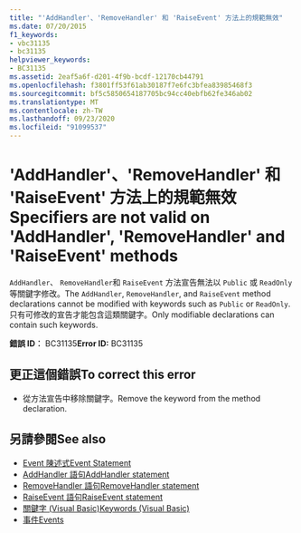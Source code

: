 ```yaml
---
title: "'AddHandler'、'RemoveHandler' 和 'RaiseEvent' 方法上的規範無效"
ms.date: 07/20/2015
f1_keywords:
- vbc31135
- bc31135
helpviewer_keywords:
- BC31135
ms.assetid: 2eaf5a6f-d201-4f9b-bcdf-12170cb44791
ms.openlocfilehash: f3801ff53f61ab30187f7e6fc3bfea83985468f3
ms.sourcegitcommit: bf5c5850654187705bc94cc40ebfb62fe346ab02
ms.translationtype: MT
ms.contentlocale: zh-TW
ms.lasthandoff: 09/23/2020
ms.locfileid: "91099537"
---
```

# <a name="specifiers-are-not-valid-on-addhandler-removehandler-and-raiseevent-methods"></a><span data-ttu-id="dae3f-102">'AddHandler'、'RemoveHandler' 和 'RaiseEvent' 方法上的規範無效</span><span class="sxs-lookup"><span data-stu-id="dae3f-102">Specifiers are not valid on 'AddHandler', 'RemoveHandler' and 'RaiseEvent' methods</span></span>

<span data-ttu-id="dae3f-103">`AddHandler`、 `RemoveHandler`和 `RaiseEvent` 方法宣告無法以 `Public` 或 `ReadOnly`等關鍵字修改。</span><span class="sxs-lookup"><span data-stu-id="dae3f-103">The `AddHandler`, `RemoveHandler`, and `RaiseEvent` method declarations cannot be modified with keywords such as `Public` or `ReadOnly`.</span></span> <span data-ttu-id="dae3f-104">只有可修改的宣告才能包含這類關鍵字。</span><span class="sxs-lookup"><span data-stu-id="dae3f-104">Only modifiable declarations can contain such keywords.</span></span>  
  
 <span data-ttu-id="dae3f-105">**錯誤 ID︰** BC31135</span><span class="sxs-lookup"><span data-stu-id="dae3f-105">**Error ID:** BC31135</span></span>  
  
## <a name="to-correct-this-error"></a><span data-ttu-id="dae3f-106">更正這個錯誤</span><span class="sxs-lookup"><span data-stu-id="dae3f-106">To correct this error</span></span>  
  
- <span data-ttu-id="dae3f-107">從方法宣告中移除關鍵字。</span><span class="sxs-lookup"><span data-stu-id="dae3f-107">Remove the keyword from the method declaration.</span></span>  
  
## <a name="see-also"></a><span data-ttu-id="dae3f-108">另請參閱</span><span class="sxs-lookup"><span data-stu-id="dae3f-108">See also</span></span>

- [<span data-ttu-id="dae3f-109">Event 陳述式</span><span class="sxs-lookup"><span data-stu-id="dae3f-109">Event Statement</span></span>](../language-reference/statements/event-statement.md)
- [<span data-ttu-id="dae3f-110">AddHandler 語句</span><span class="sxs-lookup"><span data-stu-id="dae3f-110">AddHandler statement</span></span>](../language-reference/statements/addhandler-statement.md)
- [<span data-ttu-id="dae3f-111">RemoveHandler 語句</span><span class="sxs-lookup"><span data-stu-id="dae3f-111">RemoveHandler statement</span></span>](../language-reference/statements/removehandler-statement.md)
- [<span data-ttu-id="dae3f-112">RaiseEvent 語句</span><span class="sxs-lookup"><span data-stu-id="dae3f-112">RaiseEvent statement</span></span>](../language-reference/statements/raiseevent-statement.md)
- [<span data-ttu-id="dae3f-113">關鍵字 (Visual Basic)</span><span class="sxs-lookup"><span data-stu-id="dae3f-113">Keywords (Visual Basic)</span></span>](../language-reference/keywords/index.md)
- [<span data-ttu-id="dae3f-114">事件</span><span class="sxs-lookup"><span data-stu-id="dae3f-114">Events</span></span>](../programming-guide/language-features/events/index.md)

